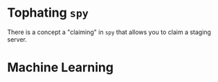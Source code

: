 # Tophating `spy`

There is a concept a "claiming" in `spy` that allows you to claim a staging server.

# Machine Learning

